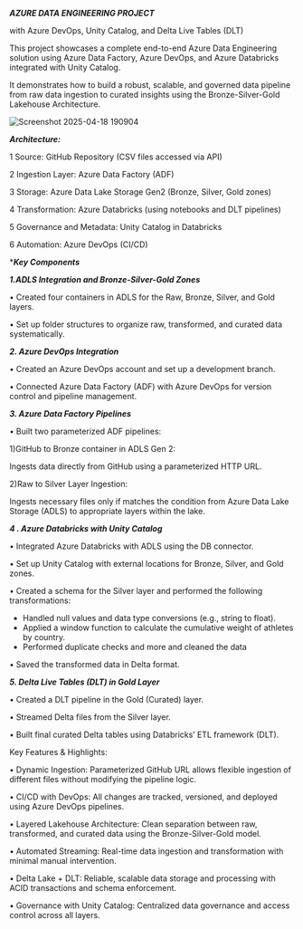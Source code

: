 ***AZURE DATA ENGINEERING PROJECT***

with Azure DevOps, Unity Catalog, and Delta Live Tables (DLT)

This project showcases a complete end-to-end Azure Data Engineering solution using Azure Data Factory, Azure DevOps, and Azure Databricks integrated with Unity Catalog. 

It demonstrates how to build a robust, scalable, and governed data pipeline from raw data ingestion to curated insights using the Bronze-Silver-Gold Lakehouse Architecture.

![Screenshot 2025-04-18 190904](https://github.com/user-attachments/assets/5fcbec3f-a29a-4731-8a06-86e241fb60dd)


***Architecture:***
	
 1	Source: GitHub Repository (CSV files accessed via API)
	
 2	Ingestion Layer: Azure Data Factory (ADF)
	
 3	Storage: Azure Data Lake Storage Gen2 (Bronze, Silver, Gold zones)
	
 4	Transformation: Azure Databricks (using notebooks and DLT pipelines)
	
 5	Governance and Metadata: Unity Catalog in Databricks
	
 6	Automation: Azure DevOps (CI/CD)

****Key Components***

***1.ADLS Integration and Bronze-Silver-Gold Zones***

• Created four containers in ADLS for the Raw, Bronze, Silver, and Gold layers.

• Set up folder structures to organize raw, transformed, and curated data systematically.
	
***2. Azure DevOps Integration***

• Created an Azure DevOps account and set up a development branch.

• Connected Azure Data Factory (ADF) with Azure DevOps for version control and pipeline management.
	
***3. Azure Data Factory Pipelines***

• Built two parameterized ADF pipelines:

  1)GitHub to Bronze container in ADLS Gen 2:

Ingests data directly from GitHub using a parameterized HTTP URL.
  
  2)Raw to Silver Layer Ingestion: 

Ingests necessary files only if matches the condition from Azure Data Lake Storage (ADLS) to appropriate layers within the lake.

***4 . Azure Databricks with Unity Catalog***
 
• Integrated Azure Databricks with ADLS using the DB connector.

• Set up Unity Catalog with external locations for Bronze, Silver, and Gold zones.

• Created a schema for the Silver layer and performed the following transformations:

  - Handled null values and data type conversions (e.g., string to float). 
  - Applied a window function to calculate the cumulative weight of athletes by country. 
  - Performed duplicate checks and more and cleaned the data

• Saved the transformed data in Delta format.

***5. Delta Live Tables (DLT) in Gold Layer*** 
 
• Created a DLT pipeline in the Gold (Curated) layer.

• Streamed Delta files from the Silver layer.

• Built final curated Delta tables using Databricks’ ETL framework (DLT).

Key Features & Highlights:

• Dynamic Ingestion: Parameterized GitHub URL allows flexible ingestion of different files without modifying the pipeline logic.

• CI/CD with DevOps: All changes are tracked, versioned, and deployed using Azure DevOps pipelines.

• Layered Lakehouse Architecture: Clean separation between raw, transformed, and curated data using the Bronze-Silver-Gold model.

• Automated Streaming: Real-time data ingestion and transformation with minimal manual intervention.

• Delta Lake + DLT: Reliable, scalable data storage and processing with ACID transactions and schema enforcement.

• Governance with Unity Catalog: Centralized data governance and access control across all layers.


